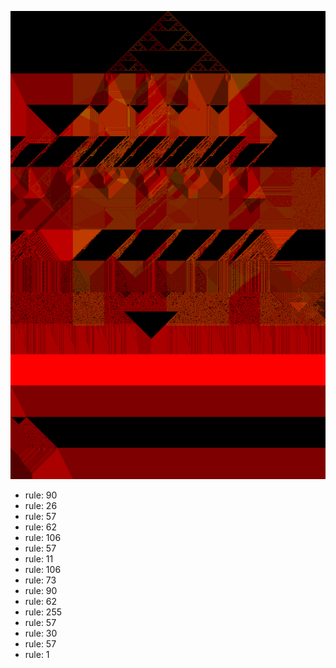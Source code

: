 ![photo](./output.png) 
 * rule: 90
* rule: 26
* rule: 57
* rule: 62
* rule: 106
* rule: 57
* rule: 11
* rule: 106
* rule: 73
* rule: 90
* rule: 62
* rule: 255
* rule: 57
* rule: 30
* rule: 57
* rule: 1
